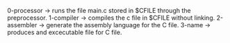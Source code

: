 0-processor -> runs the file main.c stored in $CFILE through the preprocessor.
1-compiler -> compiles the c file in $CFILE without linking.
2-assembler -> generate the assembly language for the C file.
3-name -> produces and excecutable file for C file.

